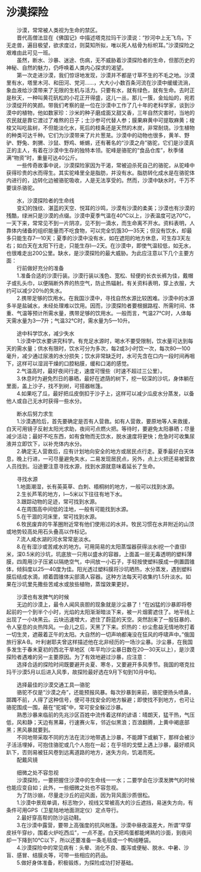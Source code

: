 # 沙漠探险  

&emsp;&emsp;沙漠，常常被人类视为生命的禁区。  
&emsp;&emsp;晋代高僧法显在《佛国记》中描述塔克拉玛干沙漠说：“抄河中上无飞鸟，下无走兽，遍目极望，欲求度过，则莫知所拟，唯以死人枯骨为标帜耳。”沙漠探险之艰难由此可见一班。  
&emsp;&emsp;虽然，断水、沙暴、迷途、伤病，无不威胁着沙漠探险者的生命，但那历史的神秘、自然的魅力，仍呼唤着人类内心探求的渴望。  
&emsp;&emsp;第一次走进沙漠，我们惊讶地发现，沙漠并不都是寸草不生的不毛之地。沙漠里有水，塔里木河、和田河、党河……，大大小小数百条河流在沙漠中缓缓流淌，象血液给沙漠带来了无限的生机与活力。只要有水，就有绿色，就有生命。去时正是秋天，一种叫黄花矾松的小花正开得盛，这儿一丛，那儿一簇，金灿灿的，宛若沙漠绽开的笑颜。带我们考察的是一位在沙漠中工作了几十年的老科学家，谈到沙漠中的植物，他如数家珍：沙米的种子磨成面又甜又香，三年自然灾害时，当地的农民就是靠它渡过了难熬的日子；士沙参可代替人参；膜果麻黄中可提取麻黄；梭梭又叫吃盐树，不但能淡化水，死后的枝条还是天然的木炭，非常耐烧。沙生植物的种类可达千种。它们为沙漠带来了片片葱茏。沙漠中的动物也很多，黄羊、野驴、野兔、刺猬、沙鼠、野鸡、蜥蜴，还有著名的“沙漠之舟”骆驼，它们是沙漠真正的主人，有着在沙漠中生存的独特本领。驼峰是骆驼的“食品仓库”，秋季储满“物资”时，重量可达40公斤。  
&emsp;&emsp;一些传奇故事中说，沙漠探险家因为干渴，常被迫杀死自己的骆驼，从驼峰中获得珍贵的水而得生。其实驼峰里全是脂肪，并没有水。脂肪转化成水是在骆驼体内进行的，边转化边被骆驼吸收，人是无法享受的。然而，沙漠中缺水时，千万不要误杀骆驼。  

&emsp;&emsp;水，沙漠探险者的生命线  
&emsp;&emsp;变幻的蚀纹、湛蓝的天空、悦耳的沙鸣，沙漠有沙漠的柔美；沙漠也有沙漠的残酷，绿洲只是沙漠的点缀。沙漠中夏季气温在40℃以上，沙表温度可达70℃，一天下来，常常见不到一片阴凉，见不到一滴水，而生命离不开水。资料表明，人靠体内储备的组织能量而不吃食物，可以完全饥饿30—35天；但没有饮水，却最多只能生存7—10天；夏季的沙漠中没有水，如在遮阳的地方休息，可生存3天左右；如白天在太阳下行走，只能生存l—2天。在沙漠中，即使气温较低，如无水，也很难走出200公里。缺水，是沙漠探险的最大威胁。为此应注意以下几个主要方面：  
&emsp;&emsp;行前做好充分的准备  
&emsp;&emsp;1.准备合适的沙漠行装。沙漠行装以浅色、宽松、轻便的长衣长裤为佳，戴帽子或扎头巾，以便隔断外界的热空气，防止热辐射。有关资料表明，穿上衣服，大约可以减少20％的失水。  
&emsp;&emsp;2.携带足够的饮用水。在我国沙漠中，寻找自然水源比较困难。沙漠中的水源多半是盐碱水，未经处理难以饮用。因而，沙漠探险者要根据路程、所需时间、体重、气温等预计所需水量，携带足够的饮用水。一般而言，气温27℃时，人体每天需水量为3—7升；气温32℃时，需水量为5—10升。  

&emsp;&emsp;途中科学饮水，减少失水  
&emsp;&emsp;1.沙漠中饮水要讲究科学。有充足水源时，喝水不要受限制，饮水量可达到每天的需水量；供水有限时，饮水可分为多次，每2或3小时饮一次，每次80—100毫升，减少通过尿液的水分损失；饮水非常缺乏时，水可先含在口内一段时间再咽下，这样可以湿润干燥的口腔粘膜，缓和口渴的感觉。  
&emsp;&emsp;2.气温高时，最好夜间行走，速度可慢些（时速不超过三公里）。  
&emsp;&emsp;3.休息时为避免烈日的暴晒，最好在遮荫的树下，挖一较深的沙坑，身体躺在里面，盖上沙子，找不到树，可搭器帐篷。  
&emsp;&emsp;4.如果吃了瓜，最好把瓜皮倒扣于沙子上，这样可以减少瓜皮水分蒸发，以备他人或自己无水时获得一些水分。  

&emsp;&emsp;断水后努力求生  
&emsp;&emsp;1.沙漠遇险后，首先要确定是否有人营救。如有人营救，要原地等人来救援，白天可用镜子反射太阳光求助，夜间可点燃火把。等待时，要避免太阳暴晒；尽量减少活动；最好不吃东西，如有食物而无饮水，脱水速度将更快；危急时可收集尿液并立即饮下，以补充体内水分。  
&emsp;&emsp;2.确定无人营救后，应有计划地向安全的地方或居民点行走。夏季最好白天体息，晚上行进，一可尽量避免失水，二易发现居民点，另外，点上火把还易被营救人员找到。沿途要注意寻找水源，找到水源就意味着延长了生命。  

&emsp;&emsp;寻找水源  
&emsp;&emsp;1.地面潮湿，长有英英草、白刺、梧桐树的地方，一般可以找到水源。  
&emsp;&emsp;2.生长芦苇的地方，l—5米以下往往有地下水。  
&emsp;&emsp;3.跟踪动物的足迹，常可找到水源。  
&emsp;&emsp;4.在周围高中间低的洼地，—般有可能找到水源。  
&emsp;&emsp;5.在干涸的河床里，常可找到水源。  
&emsp;&emsp;6.牧民废弃的牛革圈附近常有他们使用过的水并。牧民习惯在水井附近的山顶或地势较高处用石头叠高以作标记。  
&emsp;&emsp;7.流人咸水湖的河水常常是淡水。  
&emsp;&emsp;8.在有湿沙或苦咸水的地方。可用简易的太阳蒸馏器获得淡水i挖一个直径l米，深0.5米的沙坑，坑底放一只用以盛水的容器，上面盖一层无毒透明的塑料薄膜，四周用沙子压紧以隔绝空气，中间放一小石子，手轻按使塑料膜成一例置圆锥体，倾斜度以25—40度为佳。阳光透过塑料膜将沙坑晒热，水分蒸发，遇到塑料膜后结成水滴，顺着圆锥体尖部滴人容器。这种方法每天可收集约1.5升淡水。如果在沙坑里先撒些苦咸水或放些植物，蒸馏效果更好。  

&emsp;&emsp;沙漠也有发脾气的时候  
&emsp;&emsp;无边的沙漠上，最令人闻风丧胆的现象就是沙尘暴了！“在凶猛的沙暴即将卷起前的一个到半个小时，光焰的太阳渐渐暗淡下来，被一片烟雾遮住了。地平线上出现了一小块黑云。云块迅速增大，遮住了蔚蓝的天空。突然刮来了一股狂暴的、令人窒息的炎热阵风。一会儿之后，天黑了下来。炽热的：纱尘愈益无情地吹打着一切生灵，遮蔽着正午的太阳。大自然的一切声响都淹没在狂风的呼啸声中。”俄国旅行家A·B。叶利谢耶夫曾这样描述他在北非经历的一场沙尘暴。沙尘暴，在我国多发生于春末夏初的西北干旱地区（年平均沙尘暴日数在20—30天以上），是沙漠探险者遇难的另一主要原因。为了有效地避过沙暴，应注意：  
&emsp;&emsp;选择合适的探险时间既要避开炎夏、寒冬，又要避开多风季节。我国的塔克拉玛干沙漠5月以后进入风季，故探险最好选在9月下旬到10月中旬。  

&emsp;&emsp;选择最佳的沙漠交通工具—骆驼  
&emsp;&emsp;骆驼不仅是“沙漠之舟”，还能预报风暴。每次抄暴到来前，骆驼便扬头喷鼻，踯躅不前，人得了这种信号，便可寻找安全的地方躲避；即使找不到地方，也可让骆驼围成一围，蔽在“驼城”中，常可安全躲过沙暴。  
&emsp;&emsp;熟悉沙暴来临前的先兆沙区百姓中流传着这样的谚语：晴朗天，猛干热，气压低，风和静；天边有黑幕，行速赛火车，邻近似黑浪；百浪翻腾，上黄中褐底部黑；黑风暴就要到。  
&emsp;&emsp;不同地带采取不同的方法在流沙地带遇上沙暴，不能蹲下或躺下，那样会被沙子活活埋掉，可抱住骆驼或几个人抱在一起；在乎坦的戈壁上遇上沙暴，最好顺风趴下，否则易被狂风卷到远离道路的地方，迷失方向，饥渴而死。  
&emsp;&emsp;配戴风镜  

&emsp;&emsp;细微之处不容忽视  
&emsp;&emsp;沙漠探险，一要把握住沙漠中的生命线一一水；二要学会在沙漠发脾气的时候也能应变自如；此外，一些细微之处也不容忽视。  
&emsp;&emsp;为了防沙崩，尽量走沙丘的迎风面，因为背风面沙质很松。  
&emsp;&emsp;1.沙漠中景观单调，标志物少，视线又常被高大的沙丘遮挡，易迷失方向，有条件可用GPS（卫星陆地地面测定仪）定点导行。  
&emsp;&emsp;2.最好穿高帮的防沙运动鞋。  
&emsp;&emsp;3.在沙漠中露营，要带上高强度的抗风帐篷。沙漠中昼夜温差大，所谓“早穿皮袄午穿纱，围着火炉吃西瓜”，一点不差。白天把鸡蛋都能烤熟的沙面，到夜间却一下降到10℃以下，所以还要准备一条毛毯或一个鸭绒睡袋。  
&emsp;&emsp;4.沙漠探险中的常见病有：头晕、消化不良、腹泻或便秘、脱水、中暑、沙盲、感冒、结膜炎等，可带一些相应的药品。  
&emsp;&emsp;5.做好身体准备，积极锻炼，为探险成功打好基础。  
